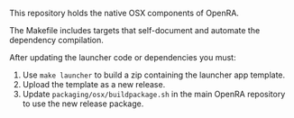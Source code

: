 This repository holds the native OSX components of OpenRA.

The Makefile includes targets that self-document and automate the dependency compilation.

After updating the launcher code or dependencies you must:

1. Use `make launcher` to build a zip containing the launcher app template.
2. Upload the template as a new release.
3. Update `packaging/osx/buildpackage.sh` in the main OpenRA repository to use the new release package.